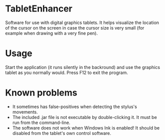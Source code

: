 # TabletEnhancer
Software for use with digital graphics tablets. It helps visualize the location of the cursor on the screen in case the cursor size is very small (for example when drawing with a very fine pen).

# Usage
Start the application (it runs silently in the backround) and use the graphics tablet as you normally would.
Press F12 to exit the program.

# Known problems
* It sometimes has false-positives when detecting the stylus's movements.
* The included .jar file is not executable by double-clicking it. It must be run from the command-line.
* The software does not work when Windows Ink is enabled! It should be disabled from the tablet's own control software.
